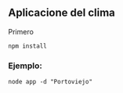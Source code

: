 ## Aplicacione del clima

Primero

```
npm install
```

### Ejemplo:

```
node app -d "Portoviejo"
```
